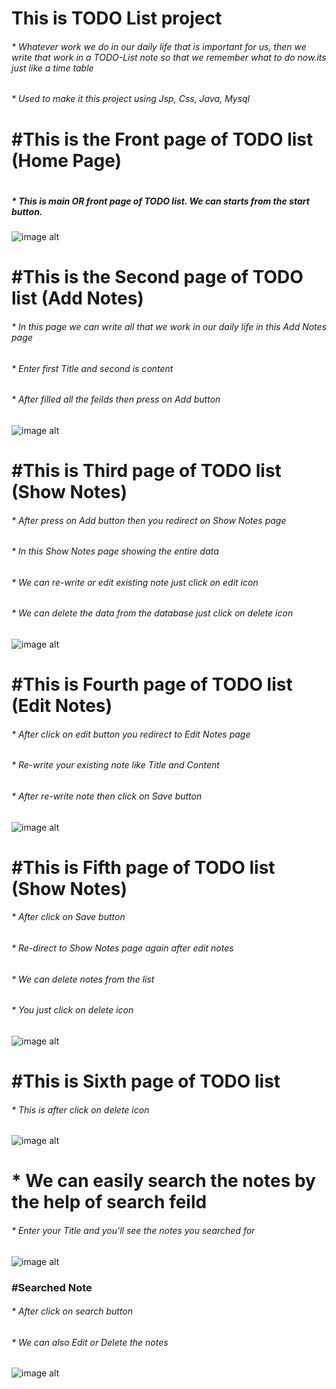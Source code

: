 <h1>This is TODO List project</h1>
<h6>* Whatever work we do in our daily life that is important for us, then we write that work in a TODO-List note so that we remember what to do now.its just like a time table</h6>
<h6>* Used to make it this project using Jsp, Css, Java, Mysql</h6>


<h1>#This is the Front page of TODO list (Home Page)<h1>

<h5>* This is main OR front page of TODO list. We can starts from the start button.</h5>
  
![image alt](https://github.com/user-attachments/assets/22dba9e8-d4ef-4b61-96e6-2872fda44fa7)

<h1>#This is the Second page of TODO list (Add Notes)</h1>

<h6>* In this page we can write all that we work in our daily life in this Add Notes page</h6>
<h6>* Enter first Title and second is content</h6>
<h6>* After filled all the feilds then press on Add button</h6>

![image alt](https://github.com/user-attachments/assets/554189e0-22f9-4320-a17a-9b298b2d694d)

<h1>#This is Third page of TODO list (Show Notes)</h1>

<h6>* After press on Add button then you redirect on Show Notes page</h6>
<h6>* In this Show Notes page showing the entire data</h6>
<h6>* We can re-write or edit existing note just click on edit icon</h6>
<h6>* We can delete the data from the database just click on delete icon</h6>

![image alt](https://github.com/user-attachments/assets/ffd5c1ea-209e-47d3-b284-aad4e3f00330)

<h1>#This is Fourth page of TODO list (Edit Notes)</h1>

<h6>* After click on edit button you redirect to Edit Notes page</h6>
<h6>* Re-write your existing note like Title and Content</h6>
<h6>* After re-write note then click on Save button</h6>

![image alt](https://github.com/user-attachments/assets/1701234a-9f4f-426f-9f11-d5fa0a5da4b3)

<h1>#This is Fifth page of TODO list (Show Notes)</h1>

<h6>* After click on Save button</h6>
<h6>* Re-direct to Show Notes page again after edit notes</h6>
<h6>* We can delete notes from the list</h6>
<h6>* You just click on delete icon </h6>

![image alt](https://github.com/user-attachments/assets/a105501f-4822-48d4-a3fd-3552d0f4418d)

<h1>#This is Sixth page of TODO list</h1>

<h6>* This is after click on delete icon</h6>

![image alt](https://github.com/user-attachments/assets/303819dd-79a8-498e-a018-8c9b11df917e)

<h1>* We can easily search the notes by the help of search feild</h1>

<h6>* Enter your Title and you'll see the notes you searched for</h6>

![image alt](https://github.com/user-attachments/assets/8cb81403-42b4-4b20-9ccb-877323d8a2dd)

<h3>#Searched Note</h3>
<h6>* After click on search button</h6>
<h6>* We can also Edit or Delete the notes</h6>

![image alt](https://github.com/user-attachments/assets/7ef06f13-50cb-4e8a-8a0e-9945643dd3f5)












